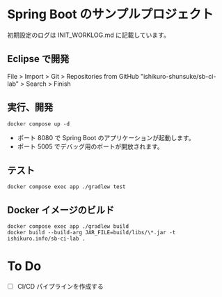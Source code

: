 # Spring Boot のサンプルプロジェクト

初期設定のログは INIT_WORKLOG.md に記載しています。

## Eclipse で開発

File > Import > Git > Repositories from GitHub
"ishikuro-shunsuke/sb-ci-lab" > Search > Finish


## 実行、開発

```shell
docker compose up -d
```
- ポート 8080 で Spring Boot のアプリケーションが起動します。
- ポート 5005 でデバッグ用のポートが開放されます。

## テスト

```shell
docker compose exec app ./gradlew test
```

## Docker イメージのビルド

```shell
docker compose exec app ./gradlew build
docker build --build-arg JAR_FILE=build/libs/\*.jar -t ishikuro.info/sb-ci-lab .
```

# To Do
- [ ] CI/CD パイプラインを作成する